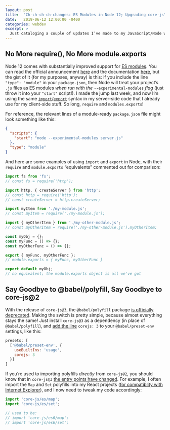 ```yaml
---
layout: post
title:  "Ch-ch-ch-ch-changes: ES Modules in Node 12; Upgrading core-js"
date:   2019-06-12 12:00:00 -0400
categories: webdev
excerpt: >
  Just cataloging a couple of updates I’ve made to my JavaScript/Node workflow. 
---
```


## No More require(), No More module.exports

Node 12 comes with substantially improved support for [ES modules](https://developer.mozilla.org/en-US/docs/Web/JavaScript/Guide/Modules). You can read the official announcement [here](https://medium.com/@nodejs/announcing-a-new-experimental-modules-1be8d2d6c2ff) and the documentation [here](https://nodejs.org/docs/latest-v12.x/api/esm.html), but the gist of it (for my purposes, anyway) is this: if you include the line `"type": "module"` in your `package.json`, then Node will treat your project’s `.js` files as ES modules *when run with the* `--experimental-modules` *flag* (just throw it into your `"start"` script!). I made the jump last week, and now I’m using the same [`import`](https://developer.mozilla.org/en-US/docs/Web/JavaScript/Reference/Statements/import)/[`export`](https://developer.mozilla.org/en-US/docs/Web/JavaScript/Reference/Statements/export) syntax in my server-side code that I already use for my client-side stuff. So long, `require` and `modules.exports`!

For reference, the relevant lines of a module-ready `package.json` file might look something like this:

```json
{
  "scripts": {
    "start": "node --experimental-modules server.js"
  },
  "type": "module"
}
```

And here are some examples of using `import` and `export` in Node, with their `require` and `module.exports` “equivalents” commented out for comparison:

```javascript
import fs from 'fs';
// const fs = require('http');

import http, { createServer } from 'http';
// const http = require('http');
// const createServer = http.createServer;

import myItem from './my-module.js';
// const myItem = require('./my-module.js');

import { myOtherItem } from './my-other-module.js';
// const myOtherItem = require('./my-other-module.js').myOtherItem;

const myObj = {};
const myFunc = () => {};
const myOtherFunc = () => {};

export { myFunc, myOtherFunc };
// module.exports = { myFunc, myOtherFunc }

export default myObj;
// no equivalent; the module.exports object is all we've got
```

## Say Goodbye to @babel/polyfill, Say Goodbye to core-js@2

With the release of `core-js@3`, the `@babel/polyfill` package [is officially deprecated](https://github.com/zloirock/core-js/blob/master/docs/2019-03-19-core-js-3-babel-and-a-look-into-the-future.md#babelpolyfill). Making the switch is pretty simple, because almost everything stays the same! Just install `core-js@3` as a dependency (in place of `@babel/polyfill`), and [add the line](https://babeljs.io/blog/2019/03/19/7.4.0#migration-from-core-js-2) `corejs: 3` to your `@babel/preset-env` settings, like this:

```javascript
presets: [
  ['@babel/preset-env', {
    useBuiltIns: 'usage',
    corejs: 3
  }]
]
```

If you’re used to importing polyfills *directly* from `core-js@2`, you should know that in `core-js@3` [the entry points have changed](https://github.com/zloirock/core-js/blob/master/docs/2019-03-19-core-js-3-babel-and-a-look-into-the-future.md#packages-entry-points-and-modules-names). For example, I often import the `Map` and `Set` polyfills into my React projects ([for compatiblity with Internet Explorer](https://reactjs.org/docs/javascript-environment-requirements.html)), and I now need to tweak my code accordingly:

```javascript
import 'core-js/es/map';
import 'core-js/es/set';

// used to be:
// import 'core-js/es6/map';
// import 'core-js/es6/set';
```
